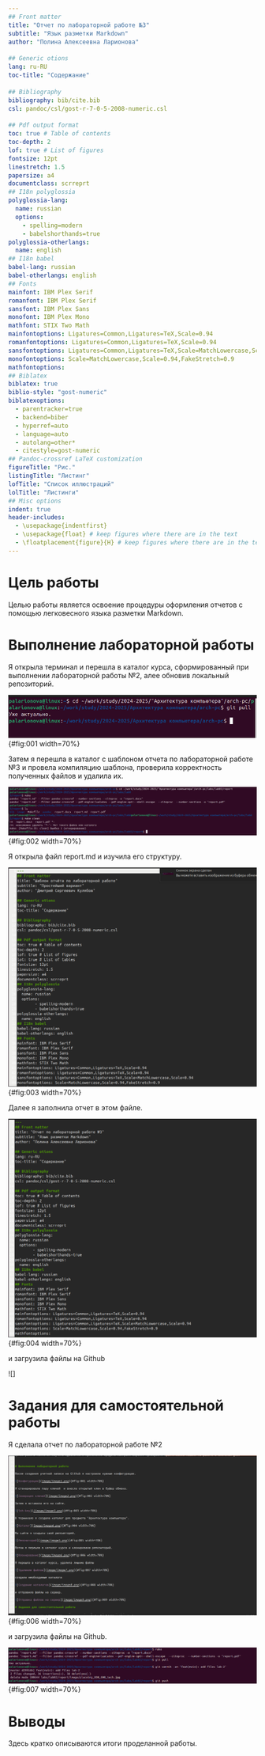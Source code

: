 ```yaml
---
## Front matter
title: "Отчет по лабораторной работе №3"
subtitle: "Язык разметки Markdown"
author: "Полина Алексеевна Ларионова"

## Generic otions
lang: ru-RU
toc-title: "Содержание"

## Bibliography
bibliography: bib/cite.bib
csl: pandoc/csl/gost-r-7-0-5-2008-numeric.csl

## Pdf output format
toc: true # Table of contents
toc-depth: 2
lof: true # List of figures
fontsize: 12pt
linestretch: 1.5
papersize: a4
documentclass: scrreprt
## I18n polyglossia
polyglossia-lang:
  name: russian
  options:
	- spelling=modern
	- babelshorthands=true
polyglossia-otherlangs:
  name: english
## I18n babel
babel-lang: russian
babel-otherlangs: english
## Fonts
mainfont: IBM Plex Serif
romanfont: IBM Plex Serif
sansfont: IBM Plex Sans
monofont: IBM Plex Mono
mathfont: STIX Two Math
mainfontoptions: Ligatures=Common,Ligatures=TeX,Scale=0.94
romanfontoptions: Ligatures=Common,Ligatures=TeX,Scale=0.94
sansfontoptions: Ligatures=Common,Ligatures=TeX,Scale=MatchLowercase,Scale=0.94
monofontoptions: Scale=MatchLowercase,Scale=0.94,FakeStretch=0.9
mathfontoptions:
## Biblatex
biblatex: true
biblio-style: "gost-numeric"
biblatexoptions:
  - parentracker=true
  - backend=biber
  - hyperref=auto
  - language=auto
  - autolang=other*
  - citestyle=gost-numeric
## Pandoc-crossref LaTeX customization
figureTitle: "Рис."
listingTitle: "Листинг"
lofTitle: "Список иллюстраций"
lolTitle: "Листинги"
## Misc options
indent: true
header-includes:
  - \usepackage{indentfirst}
  - \usepackage{float} # keep figures where there are in the text
  - \floatplacement{figure}{H} # keep figures where there are in the text
---
```


# Цель работы

Целью работы является освоение процедуры оформления отчетов с помощью легковесного языка разметки Markdown.


# Выполнение лабораторной работы

Я открыла терминал и перешла в каталог курса, сформированный при выполнении лабораторной работы №2, алее обновив локальный репозиторий.

![Обновление локального репозитория](image/image1.png){#fig:001 width=70%}

Затем я перешла в каталог с шаблоном отчета по лабораторной работе №3 и провела компиляцию шаблона, проверила корректность полученных файлов  и удалила их.

![Компиляция файлов](image/image2.png){#fig:002 width=70%}

Я открыла файл report.md и изучила его структуру.

![Report.md](image/image3.png){#fig:003 width=70%}

Далее я заполнила отчет в этом файле. 

![Отчет](image/image4.png){#fig:004 width=70%}

и загрузила файлы на Github

![]

# Задания для самостоятельной работы

Я сделала отчет по лабораторной работе №2 

![Отчет по лабораторной работе №2](image/image5.png){#fig:006 width=70%}

и загрузила файлы на Github.

![Файлы отправлены на сервер](image/image6.png){#fig:007 width=70%}

# Выводы

Здесь кратко описываются итоги проделанной работы.




